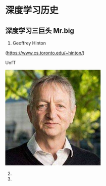 # 深度学习历史

## 深度学习三巨头 Mr.big

1. Geoffrey Hinton

(https://www.cs.toronto.edu/~hinton/)

UofT

![image](https://github.com/Liyitan2022/NNDL-from-Scratch/blob/main/history/images/hinton.png)


2.

3.
